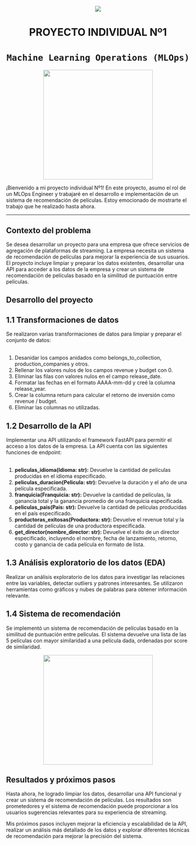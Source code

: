 <p align=center><img src=https://d31uz8lwfmyn8g.cloudfront.net/Assets/logo-henry-white-lg.png><p>

# <h1 align=center> **PROYECTO INDIVIDUAL Nº1** </h1>

# <h1 align=center>**`Machine Learning Operations (MLOps)`**</h1>

<p align="center">
<img src="https://user-images.githubusercontent.com/67664604/217914153-1eb00e25-ac08-4dfa-aaf8-53c09038f082.png"  height=300>
</p>

¡Bienvenido a mi proyecto individual Nº1! En este proyecto, asumo el rol de un MLOps Engineer y trabajaré en el desarrollo e implementación de un sistema de recomendación de películas. Estoy emocionado de mostrarte el trabajo que he realizado hasta ahora.

<hr>  

## **Contexto del problema**

Se desea desarrollar un proyecto para una empresa que ofrece servicios de agregación de plataformas de streaming. La empresa necesita un sistema de recomendación de películas para mejorar la experiencia de sus usuarios. El proyecto incluye limpiar y preparar los datos existentes, desarrollar una API para acceder a los datos de la empresa y crear un sistema de recomendación de películas basado en la similitud de puntuación entre películas.


## **Desarrollo del proyecto**

## **1.1 Transformaciones de datos**

Se realizaron varias transformaciones de datos para limpiar y preparar el conjunto de datos:<br>
<br>
1) Desanidar los campos anidados como belongs_to_collection, production_companies y otros.<br>
2) Rellenar los valores nulos de los campos revenue y budget con 0.<br>
3) Eliminar las filas con valores nulos en el campo release_date.<br>
4) Formatar las fechas en el formato AAAA-mm-dd y creé la columna release_year.<br>
5) Crear la columna return para calcular el retorno de inversión como revenue / budget.<br>
6) Eliminar las columnas no utilizadas.<br>

## **1.2 Desarrollo de la API**

Implementar una API utilizando el framework FastAPI para permitir el acceso a los datos de la empresa. La API cuenta con las siguientes funciones de endpoint: <br>
<br>
1) **peliculas_idioma(Idioma: str):** Devuelve la cantidad de películas producidas en el idioma especificado.<br>
2) **peliculas_duracion(Pelicula: str):** Devuelve la duración y el año de una película especificada.<br>
3) **franquicia(Franquicia: str):** Devuelve la cantidad de películas, la ganancia total y la ganancia promedio de una franquicia especificada.<br>
4) **peliculas_pais(Pais: str):** Devuelve la cantidad de películas producidas en el país especificado.<br>
5) **productoras_exitosas(Productora: str):** Devuelve el revenue total y la cantidad de películas de una productora especificada.<br>
6) **get_director(nombre_director: str):** Devuelve el éxito de un director especificado, incluyendo el nombre, fecha de lanzamiento, retorno, costo y ganancia de cada película en formato de lista.<br>

## **1.3 Análisis exploratorio de los datos (EDA)**

Realizar un análisis exploratorio de los datos para investigar las relaciones entre las variables, detectar outliers y patrones interesantes. Se utilizaron herramientas como gráficos y nubes de palabras para obtener información relevante.

## **1.4 Sistema de recomendación**

Se implementó un sistema de recomendación de películas basado en la similitud de puntuación entre películas. El sistema devuelve una lista de las 5 películas con mayor similaridad a una película dada, ordenadas por score de similaridad.

<p align="center">
<img src="https://https://medium.com/web-mining-is688-spring-2021/cosine-similarity-and-tfidf-c2a7079e13fa"  height=300>
</p>

## **Resultados y próximos pasos**

Hasta ahora, he logrado limpiar los datos, desarrollar una API funcional y crear un sistema de recomendación de películas. Los resultados son prometedores y el sistema de recomendación puede proporcionar a los usuarios sugerencias relevantes para su experiencia de streaming.

Mis próximos pasos incluyen mejorar la eficiencia y escalabilidad de la API, realizar un análisis más detallado de los datos y explorar diferentes técnicas de recomendación para mejorar la precisión del sistema.

